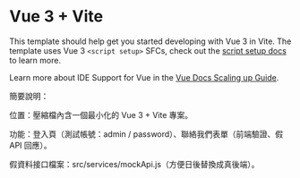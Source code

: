 # Vue 3 + Vite

This template should help get you started developing with Vue 3 in Vite. The template uses Vue 3 `<script setup>` SFCs, check out the [script setup docs](https://v3.vuejs.org/api/sfc-script-setup.html#sfc-script-setup) to learn more.

Learn more about IDE Support for Vue in the [Vue Docs Scaling up Guide](https://vuejs.org/guide/scaling-up/tooling.html#ide-support).

簡要說明：

位置：壓縮檔內含一個最小化的 Vue 3 + Vite 專案。

功能：登入頁（測試帳號：admin / password）、聯絡我們表單（前端驗證、假 API 回應）。

假資料接口檔案：src/services/mockApi.js（方便日後替換成真後端）。
